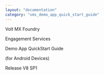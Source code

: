```yaml
---
layout: "documentation"
category: "vms_demo_app_quick_start_guide"
---
```

                    

Volt MX  Foundry

Engagement Services

Demo App QuickStart Guide

(for Android Devices)

Release V8 SP1
